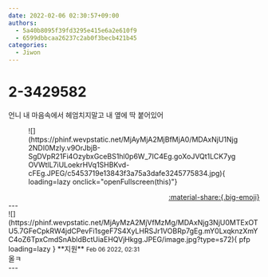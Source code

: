 ```yaml
---
date: 2022-02-06 02:30:57+09:00
authors:
  - 5a40b8095f39fd3295e415e6a2e610f9
  - 6599dbbcaa26237c2ab0f3becb421b45
categories:
  - Jiwon
---
```


# 2-3429582

<div class="post-container" markdown="1">
<div class="content-container md-sidebar__scrollwrap" markdown="1">

언니 내 마음속에서 헤엄치지말고 내 옆에 딱 붙어있어
<figure markdown="1">
![](https://phinf.wevpstatic.net/MjAyMjA2MjBfMjA0/MDAxNjU1Njg2NDI0MzIy.v9OrJbjB-SgDVpR21Fi4OzybxGceBS1hl0p6W_7IC4Eg.goXoJVQt1LCK7ygOVWtlL7iULoekrHVq1SHBKvd-cFEg.JPEG/c5453719e13843f3a75a3dafe3245775834.jpg){ loading=lazy onclick="openFullscreen(this)"}
</figure>


</div>
</div>

<div style="text-align: right;" markdown="1">
<a href="https://weverse.io/fromis9/fanpost/2-3429582" style="text-align: right;">:material-share:{.big-emoji}</a>
</div>
---

<div class="comments-container md-sidebar__scrollwrap" markdown="1">
<div class="comment" markdown="1">
<div class='id-container' markdown="1">
![](https://phinf.wevpstatic.net/MjAyMzA2MjVfMzMg/MDAxNjg3NjU0MTExOTU5.7GFeCpkRW4jdCPevFi1sgeF7S4XyLHRSJr1VOBRp7gEg.mY0LxqknzXmYC4oZ6TpxCmdSnAbldBctUiaEHQVjHkgg.JPEG/image.jpg?type=s72){ pfp loading=lazy }
**<span class="artist">지원</span>** <small>Feb 06 2022, 02:31</small><br>
</div>
<div class='comment-body' markdown="1">
올ㅋ
</div>
</div>
</div>
---
